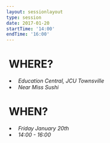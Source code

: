 ```yaml
---
layout: sessionlayout
type: session
date: 2017-01-20
startTime: '14:00'
endTime: '16:00'
---
```


&nbsp;WHERE?
============

- &nbsp;&nbsp;*Education Central, JCU Townsville*
- &nbsp;&nbsp;*Near Miss Sushi*

&nbsp;WHEN?
===========

- &nbsp;&nbsp;*Friday January 20th* 
- &nbsp;&nbsp;*14:00 - 16:00*


